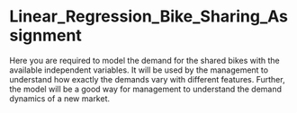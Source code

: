 # Linear_Regression_Bike_Sharing_Assignment

Here you are required to model the demand for the shared bikes with the available independent variables. It will be used by the management to understand how exactly the demands vary with different features. Further, the model will be a good way for management to understand the demand dynamics of a new market.
